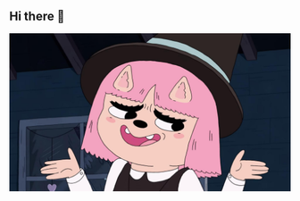 ## Hi there 👋

<picture>
  <source srcset="/image.jpg" />
  <img src="/image.jpg" alt="susie mccallister" />
</picture>
